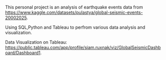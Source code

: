 This personal project is an analysis of earthquake events data from https://www.kaggle.com/datasets/pulastya/global-seismic-events-20002025.

Using SQL,Python and Tableau to perfrom various data analysis and visualization.

Data Visualization on Tableau:
https://public.tableau.com/app/profile/siam.ruxnak/viz/GlobalSeismicDashboard/Dashboard1.
